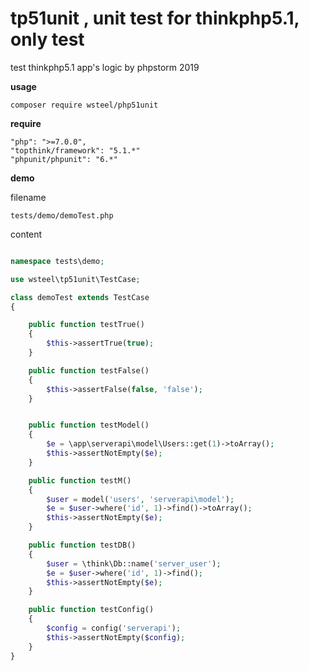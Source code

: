 tp51unit , unit test for thinkphp5.1, only test
==

test thinkphp5.1 app's logic by phpstorm 2019

**usage**
    
    composer require wsteel/php51unit

**require**
    
    "php": ">=7.0.0",
    "topthink/framework": "5.1.*"
    "phpunit/phpunit": "6.*"

**demo**

filename

    tests/demo/demoTest.php

content
```php

namespace tests\demo;

use wsteel\tp51unit\TestCase;

class demoTest extends TestCase
{

    public function testTrue()
    {
        $this->assertTrue(true);
    }

    public function testFalse()
    {
        $this->assertFalse(false, 'false');
    }


    public function testModel()
    {
        $e = \app\serverapi\model\Users::get(1)->toArray();
        $this->assertNotEmpty($e);
    }

    public function testM()
    {
        $user = model('users', 'serverapi\model');
        $e = $user->where('id', 1)->find()->toArray();
        $this->assertNotEmpty($e);
    }

    public function testDB()
    {
        $user = \think\Db::name('server_user');
        $e = $user->where('id', 1)->find();
        $this->assertNotEmpty($e);
    }

    public function testConfig()
    {
        $config = config('serverapi');
        $this->assertNotEmpty($config);
    }
}

```